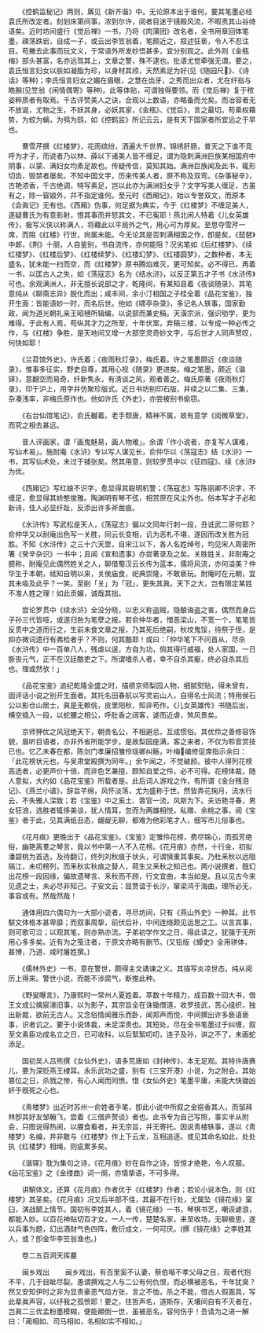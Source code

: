 <!-- { "loadSidebar": true } -->
　　《控鹤监秘记》两则，羼见《新齐谐》中。无论原本出于谁何，要其笔墨必经袁氏所改定者。刻划床第间事，浓到尔许，阅者目迷于镜殿风流，不暇责其山谷绮语矣。近时坊间盛行《觉后禅》一书，乃将《肉蒲团》改名者，全书用章回体笔墨，疎荡跌宕，自成一子，或云出李笠翁着，笔颇近之，叙述狂亵，令人不忍注目。苟撇去此事而玩文义，于常语外所发妙悟甚多，宜分别观之。此外则《金甁梅》部头甚富，名亦远驾其上，文章之警，殊不逮也。批语尤觉牵强无谓。要之，袁氏恒言妇女以肤如凝脂为珍，以身材其颀，天然素足为好(见《随园尺》、《诗话》等种)；李氏恒言妇女之媚在眉眼，之慧在齿牙，之秀而出众者，尤在纤指与皓腕(见笠翁《闲情偶寄》等种)。此等体贴，可谓独得要领。而《觉后禅》复于秾姿粹质者有取焉。千古评赞美人之诀，合观以上数语，亦略备而允矣。而冶容者无不放诞，尤物之生，不妖其身，必妖其家，《金甁》、《觉后》，言之最切。苟乘权藉势，为蛟为螭，为鸮为鸱，如《控鹤监》所记云云，是有天下国家者所宜远之于早也。 

　　曹雪芹撰《红楼梦》，花雨缤纷，洒遍大千世界，锦绣肝肠，普天之下谁不竞呼为才子，而说者乃以林、薛以下诸美人皆不缠足，谓为隐刺满洲巨族某相国府中阴事，以蒙、满妇女均素足故也。传疑传信，莫知其始。满洲巨族闻及此书，辄形切齿，毁禁者屡矣。不知中国文字，历来传美人者，原不称及双弯。《杂事秘辛》，古艳浓香，千古绝调，特写素足，岂以此亦为满洲妇女乎？文字写美人缠足，古虽有之，除一窅娘外，幷不指定谁何。至元时《西厢记》，始以专誉双文，而原本《会眞记》无有也。《西厢》伪事，何足据为典实，今于《红楼梦》不缠足美人，遂疑曹氏为有意影射，恨其事而并怒其文，不已寃耶！燕北闲人特着《儿女英雄传》，极写义侠以称满人，将藉此以平局外之气，用心可为厚矣。至思夺雪芹一席，而阻《红楼》行世，尙属未能。今无论其是否刺满相国之作，卽是矣，《琵琶》中郞，《荆》十朋，人自鉴别，书自流传，亦何能阻？况劣笔如《后红楼梦》、《续红楼梦》、《红楼后梦》、《红楼续梦》、《红楼幻梦》、《红楼圆梦》，之数种者，本无盛名，犹未能一扫而空，而《红楼梦》原书腾焰难灭，更可知矣。必不得已，再着一书，以匡古人之失，如《荡寇志》名为《结水浒》，以反正第五才子书《水浒传》可也。余观满洲人，非无擅长说部之才，乾隆间，有某知县着《夜谈随录》，其笔意纯从《聊斋志异》脱化而出；咸丰间，余小汀相国之子桂全着《品花宝鉴》，独开生面：皆能语妙一时，而名后世。他如《啸亭杂录》，多记名人轶事，国家勤政，闻为道光朝礼亲王昭槤所辑编，以说部而兼史稿。天潢宗派，强识劬学，更为难得。于此有人焉，苟纵其才力之所至，十年伏案，弃稿三楼，以专成一种必传之作，与《红楼》争胜，是天地间又增一大部空灵奇妙文字，与后世才人同声赞叹，何快如耶！ 

　　《兰苕馆外史》，许氏着；《夜雨秋灯录》，梅氏着。许之笔墨颇近《夜谈随录》，惟事多征实，野史自尊，其用心视《随录》更进矣。梅之笔墨，颇近《谐铎》，意翻空而易奇，纤新隽永，有淸谈之风，观者善之。梅氏原著《夜雨秋灯录》，印于沪上，用字并仿聚珍版式。近日书坊别印石版，并续之以二集、三集，杂凑浅率，非梅氏原作也。他如许氏《外史》，亦尝被别书偷窃。 

　　《右台仙馆笔记》，俞氏樾着。老手颓唐，精神不属，故有意学《阅微草堂》，而究之相去甚远。 

　　昔人评画家，谓「画鬼魅易，画人物难」。余谓「作小说者，亦复写人谋难，写仙术易」。施耐庵《水浒》专以写人谋见长，俞仲华以《荡寇志》结《水浒》一书，其写仙术处，未过于铺张矣。然其用意，则较罗贯中以《征四寇》、续《水浒》为优。 

　　《西厢记》写红娘不识字，愈显得其聪明机警；《荡寇志》写陈丽卿不识字，不缠足，愈显得其娇憨俊雅。陶渊明有琴不弦，相赏原在风尘外也。俗本写才子必和新诗，佳人必显纤趾，反添出许多斧凿痕。 

　　《水浒传》写武松是天人，《荡寇志》偏以文同年行刺一段，丑诋武二哥何耶？俞仲华又以耐庵出色写一关胜，同云长变相，讥为恶札不堪，遂因而改关胜为冠胜。不知《水浒传》之三十六天罡，自宋江以下，各人名姓绰号，均见宋人周密所箸《癸辛杂识》一书中；且闻《宣和遗事》亦尝著录及之矣。关胜姓关，非耐庵之臆称，耐庵见此偶然姓关之人，聊借蜀汉云长传为蓝本，儒将风流，亦何溢美？仲华生于本朝，祗知自明以来，关侯庙食，祀典崇隆，不敢亵玩。耐庵时在元朝，宜其未喩及此乎？一笑。至削「关」为「冠」，更失其眞。天下之大，岂有限定某姓不准人姓之理！如此贡媚，诚哉其拙。 

　　尝论罗贯中《续水浒》全没分晓，以忠义称盗贼，隐酿诲盗之害，偶然而身后子孙三代皆哑，或遂归咎为笔孽之报。若俞仲华者，憎恶梁山，不宽一个，笔笔皆反贯中之道而行之，生前未食文章之报，乃其死后绝嗣，秋坟鬼馁，待祭于侄，是抑亦微词遗行有弗检者乎？不则，何其酷耶！或曰：「仲华笔下不问首从，尽杀《水浒传》中一百单八人，残虐以逞，方自为功，倘其得行威福，处人家国，一日斵丧元气，正不在汉廷酷吏之下。所谓嗜杀人者，幸不自杀其躯，终必自杀其后也。理或然欤！」 

　　《品花宝鉴》追纪乾隆全盛之时，描缋京师梨园人物，细腻熨贴，得未曾有，固评话小说之别开生面者。其托名田春航以写灵岩山人，自得名士风流；特用侯石公以影仓山居士，眞是无赖佻，皮里阳秋，知非苟作。《儿女英雄传》书随后出，横空插入一段，以蛇腰之相公，呼肚香之阔客，谑而近虐，煞风景矣。 

　　京师狎优之风冠绝天下，朝贵名公，不相避忌，互成惯俗。其优伶之善修容饰貌，眉听目语者，亦非外省所能学步。是故梨园座满，客之来者，不仅为聆音赏技已也。忆乙未春在都，陈剑门孝廉招雏伶瑶卿纠觞，叶梅编修促席指示余曰：「此花榜状元也，与吴肃堂殿撰为同年。」余乍闻之，不觉破颜。彼中人得列花榜高选者，必更声价十倍，而非色艺兼擅，颇知自爱之伶，必不可得。花榜体裁，随人意拟，大约如《品花宝鉴》所载者是。此后词人游戏之作，有所谓《金台残泪记》、《燕兰小谱》，辞旨芊绵，风怀淡荡，尤为盛称于世。然皆弄花掬月，流水行云，不失雅人深致；若《宝鉴》中之奚土、蓉官一流，风斯为下。夫访艳寻春，男女狂浪，选胜者辄侈美谈，犹人情耳，忽而为两雄相悦，私赠、余桃之事，阅《宝鉴》者于此，见其满纸丑态，龌龊无聊，都难为他彩笔才人，细写市儿俗事也。 

　　《花月痕》更晚出于《品花宝鉴》。《宝鉴》定雏伶花榜，费尽锦心，而孤芳绝俗，幽艳离羣之琴言，竟以书中第一人不入花榜。《花月痕》亦然，十行金，初拟潘碧桃为首选，及待翻订，终列刘秋痕于状头，可谓愼重其事矣。乃杜釆秋以远阻隔江，未叨榜列，而釆秋实秋痕之替人，荷生又釆秋之知己也。两小说撰者，旣幻出花榜一段因缘，偏故遗琴言、釆秋而不顾，行文宜曲，本当如是。且以见古今来见遗之士，未必尽非知己。子安文云：屈贾谊于长沙，窜梁鸿于海曲，理所必无，事容或有。然哉然哉！ 

　　通体用四六偶句为一大部小说者，寻尽坊间，只有《燕山外史》一种耳。此书騈文体格本甚卑靡；而叙事周挚，前伏后补，中间连络颇见运思之工。以言其事，则可歌可泣；以观其笔，则亦熟亦流。子弟初学作文之日，得此读之，犹强于无所用心多多矣。近有为之笺注者，于原文亦略有删节。(又铅版《蟫史》全用骈体，甚博，乃道、咸时屠姓撰。) 

　　《儒林外史》一书，意在警世，颇得主文谲谏之义。其描写炎凉世态，纯从阅历上得来。警世小说，而能不涉腐气，断推此种。 

　　《野叟曝言》，乃康熙时一常州人夏姓着。萃数十年精力，成百数十回大书，借王文成公擒宸濠旧事，以为影子，其宗旨全在诛锄僧道，收罗技武，苦心组织，独出新裁，欲前无古人。又念俗情闻雅乐而卧，闻郑声而悦，中间撰出许多亵语亵事，识者讥之。要于小说体裁，未足深责也。其短处，尽在全书笔墨过于纠缠，叙至文素臣功成名立之日，已可收科，以后絮絮叨叨，连子及孙，讲之不了，未画蛇添足。 

　　国初吴人吕熊撰《女仙外史》，语多荒唐如《封神传》，本无足观。其特许唐赛儿，要为深贬燕王棣耳。永乐武功之盛，别有《三宝开港》小说，为之附会。其始篡位之日，杀戮之惨，有心人闻而同愤。惜《女仙外史》笔墨平庸，未能大快锄凶奸于旣死之心也。 

　　《靑楼梦》出近时苏州一俞姓者手笔，卽此小说中所叙之金挹香其人，而邹拜林卽其好友邹翰飞，尝着《三借庐赘谈》者也。此书专为自己写照，事实半从附会，只图说得热闹，以餍食看者，并无宗旨，并无寄托。因说靑楼轶事，遂以《靑楼梦》名编，并非敢与《红楼梦》作上下云龙，互相追逐。或见其命名如此，处处执《红楼梦》相绳，则疵累多矣。 

　　《谐铎》耽为集句之诗，《花月痕》妙在自作之诗，皆惊才绝艳，令人叹服。《品花宝鉴》之《金缕曲》词一阕，亦情挚语，不可多得。 

　　讲騈体文，还算《花月痕》作者优于《红楼梦》作者；若论小说本色，则《红楼梦》其圣矣。《花月痕》况又后半部不佳，其最不在行处，尤属坠《镜花缘》窠臼，演战鬬上情节。国初有李姓其人，着《镜花缘》一书，琴棋书艺，嘲诙谑浪，都能入妙。以百花神贴切百才女，一人一传，楚楚名家，来至收场，无聊极思，遂以兵事为题，幻出酒财气色四阵，敷衍成文，一何可厌。(撰《镜花缘》之李姓其人，或？卽金华李笠翁渔也。) 

　　卷二五百洞天挥麈 

　　闽乡戏出 
　　闽乡戏出，有百里奚不认妻，蔡伯喈不孝父母之目，观者代抱不平，几于目眦尽裂。愚谓撰戏之人与二公有何仇恨，而必横被恶名，千年犹臭？然又安知伊时之非为显贵豪恶气焰方张，言之不恤，杀之不能，借古人假面具，写此辈眞声容，以纾我之孤愤耶！要之，往哲声名，道斯存，天壤间自有不灭者在，岂眞二三优孟粉墨模糊，便能顚倒一世，虽被恶名，容何伤乎！吾请为之进一解曰：「蔺相如、司马相如，名相如实不相如。」 

